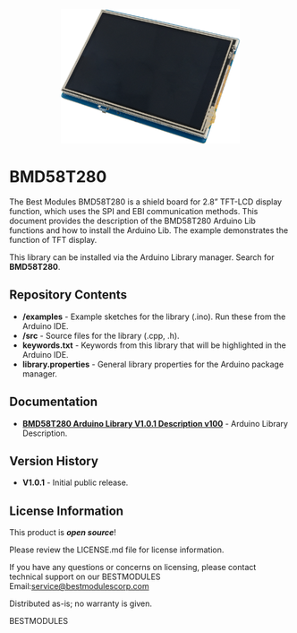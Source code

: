 <div align=center>
<img src="https://github.com/BestModules-Libraries/img/blob/main/BMD58T280_V1.0.png" width="320" height="240"> 
</div> 


BMD58T280 
===========================================================

The Best Modules BMD58T280 is a shield board for 2.8” TFT-LCD display function, which uses the SPI and EBI communication methods. This document provides the description of the BMD58T280 Arduino Lib functions and how to install the Arduino Lib. The example demonstrates the function of TFT display.

This library can be installed via the Arduino Library manager. Search for **BMD58T280**. 

Repository Contents
-------------------

* **/examples** - Example sketches for the library (.ino). Run these from the Arduino IDE. 
* **/src** - Source files for the library (.cpp, .h).
* **keywords.txt** - Keywords from this library that will be highlighted in the Arduino IDE. 
* **library.properties** - General library properties for the Arduino package manager. 

Documentation 
-------------------

* **[BMD58T280 Arduino Library V1.0.1 Description v100]( https://www.bestmodulescorp.com/bmd58t280.html#tab-product2 )** - Arduino Library Description.

Version History  
-------------------

* **V1.0.1** - Initial public release.

License Information
-------------------

This product is _**open source**_! 

Please review the LICENSE.md file for license information. 

If you have any questions or concerns on licensing, please contact technical support on our BESTMODULES Email:service@bestmodulescorp.com

Distributed as-is; no warranty is given.

BESTMODULES
